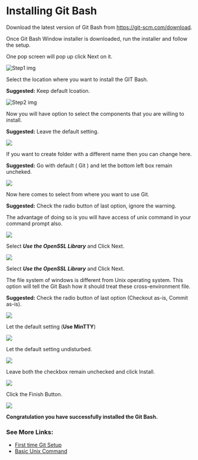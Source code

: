 # Installing Git Bash
Download the latest version of Git Bash from https://git-scm.com/download.

Once Git Bash Window installer is downloaded, run the installer and follow the setup.

One pop screen will pop up click Next on it.

![Step1 img](/image/git-installation/step2.png?raw=true "Title")

Select the location where you want to install the GIT Bash. 

**Suggested:** Keep default lcoation.

![Step2 img](https://github.com/Nitesh-Nandan/MarkDown/blob/master/image/git-installation/Step2.PNG)

Now you will have option to select the components that you are willing to install.

**Suggested:** Leave the default setting.

![](image/git-installation/step3.png)

If you want to create folder with a different name then you can change here.

**Suggested:** Go with default ( Git ) and let the bottom left box remain uncheked.

![](image/git-installation/step4.png)

Now here comes to select from where you want to use Git.

**Suggested:** Check the radio button of last option, ignore the warning.

The advantage of doing so is you will have access of unix command in your command prompt also.

![](image/git-installation/step6.png)

Select _**Use the OpenSSL Library**_ and Click Next.

![](image/git-installation/step7.png)

Select _**Use the OpenSSL Library**_ and Click Next.

The file system of windows is different from Unix operating system. This option will tell the Git Bash how it should treat these cross-environment file.

**Suggested:** Check the radio button of last option (Checkout as-is, Commit as-is).

![](image/git-installation/step8.png)

Let the default setting (**Use MinTTY**)

![](image/git-installation/step9.png)

Let the default setting undisturbed.

![](image/git-installation/step10.png)

Leave both the checkbox remain unchecked and click Install.

![](image/git-installation/step11.png)

Click the Finish Button.

![](image/git-installation/step12.png)

**Congratulation you have successfully installed the Git Bash.**

### See More Links:
- [First time Git Setup]()
- [Basic Unix Command]()

